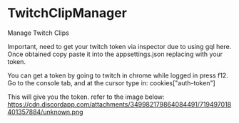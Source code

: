 # TwitchClipManager
Manage Twitch Clips


Important, need to get your twitch token via inspector due to using gql here.
Once obtained copy paste it into the appsettings.json replacing <twitch token here> with your token.
  
You can get a token by going to twitch in chrome while logged in press f12.  Go to the console tab, and at the cursor type in:
cookies["auth-token"]

This will give you the token. refer to the image below:
https://cdn.discordapp.com/attachments/349982179864084491/719497018401357884/unknown.png
